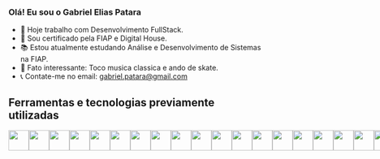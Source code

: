 ### Olá! Eu sou o Gabriel Elias Patara

 - 📓 Hoje trabalho com Desenvolvimento FullStack.
 - 📜 Sou certificado pela FIAP e Digital House.
 - 📚 Estou atualmente estudando Análise e Desenvolvimento de Sistemas na FIAP.
 - 🎼 Fato interessante: Toco musica classica e ando de skate.
 - 📞 Contate-me no email: gabriel.patara@gmail.com


## Ferramentas e tecnologias previamente utilizadas 
<div style="display: flex;">
 <img src="https://cdn.jsdelivr.net/gh/devicons/devicon@latest/icons/html5/html5-original.svg" width="40" height="40"/>
 <img src="https://cdn.jsdelivr.net/gh/devicons/devicon@latest/icons/css3/css3-original.svg" width="40" height="40"/>
 <img src="https://cdn.jsdelivr.net/gh/devicons/devicon@latest/icons/bootstrap/bootstrap-original.svg" width="40" height="40"/>
 <img src="https://cdn.jsdelivr.net/gh/devicons/devicon@latest/icons/javascript/javascript-original.svg" width="40" height="40"/>
 <img src="https://cdn.jsdelivr.net/gh/devicons/devicon@latest/icons/typescript/typescript-original.svg" width="40" height="40"/>
 <img src="https://cdn.jsdelivr.net/gh/devicons/devicon@latest/icons/python/python-original.svg" width="40" height="40"/>
 <img loading="lazy" src="https://cdn.jsdelivr.net/gh/devicons/devicon/icons/git/git-original.svg" width="40" height="40"/>
 <img src="https://cdn.jsdelivr.net/gh/devicons/devicon@latest/icons/angularjs/angularjs-original.svg" width="40" height="40" />
 <img src="https://cdn.jsdelivr.net/gh/devicons/devicon@latest/icons/docker/docker-original.svg" width="40" height="40"/>
 <img src="https://cdn.jsdelivr.net/gh/devicons/devicon@latest/icons/cplusplus/cplusplus-original.svg" width="40" height="40"/>
 <img src="https://cdn.jsdelivr.net/gh/devicons/devicon@latest/icons/csharp/csharp-original.svg" width="40" height="40"/>
 <img src="https://cdn.jsdelivr.net/gh/devicons/devicon@latest/icons/dot-net/dot-net-original.svg" width="40" height="40"/>
 <img src="https://cdn.jsdelivr.net/gh/devicons/devicon@latest/icons/firebase/firebase-original.svg" width="40" height="40"/>
 <img src="https://cdn.jsdelivr.net/gh/devicons/devicon@latest/icons/github/github-original.svg" width="40" height="40"/>
 <img src="https://cdn.jsdelivr.net/gh/devicons/devicon@latest/icons/kotlin/kotlin-original.svg" width="40" height="40"/>
 <img src="https://cdn.jsdelivr.net/gh/devicons/devicon@latest/icons/ngrx/ngrx-original.svg" width="40" height="40"/>
 <img src="https://cdn.jsdelivr.net/gh/devicons/devicon@latest/icons/nodejs/nodejs-original.svg" width="40" height="40"/>
 <img src="https://cdn.jsdelivr.net/gh/devicons/devicon@latest/icons/react/react-original.svg" width="40" height="40"/>
 <img src="https://cdn.jsdelivr.net/gh/devicons/devicon@latest/icons/vscode/vscode-original.svg" width="40" height="40"/>
 <img src="https://cdn.jsdelivr.net/gh/devicons/devicon@latest/icons/ubuntu/ubuntu-original.svg" width="40" height="40"/>
</div>

